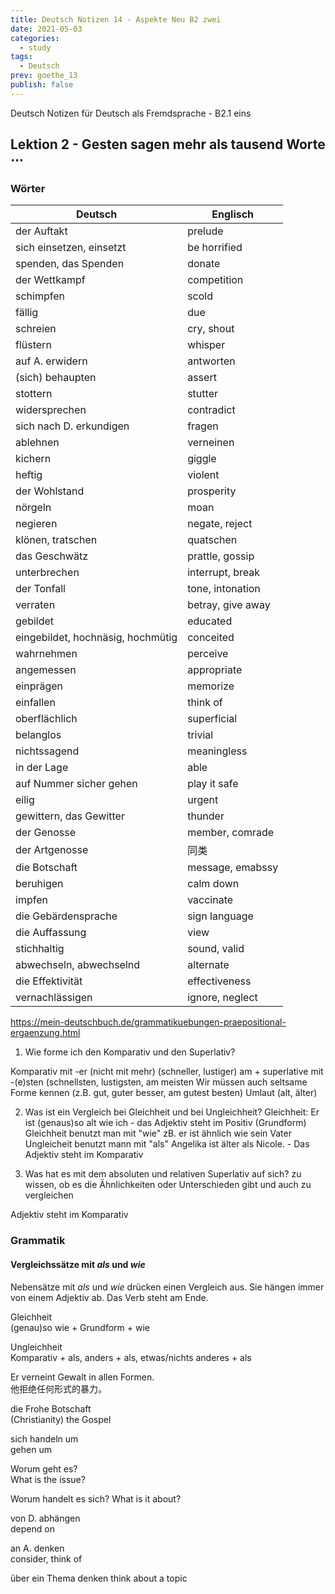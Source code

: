 ```yaml
---
title: Deutsch Notizen 14 - Aspekte Neu B2 zwei
date: 2021-05-03
categories:
  - study
tags:
  - Deutsch
prev: goethe_13
publish: false
---
```


Deutsch Notizen für Deutsch als Fremdsprache - B2.1 eins

<!-- more -->

## Lektion 2 - Gesten sagen mehr als tausend Worte $\cdots$

### Wörter

| Deutsch                           | Englisch          |
| --------------------------------- | ----------------- |
| der Auftakt                       | prelude           |
| sich einsetzen, einsetzt          | be horrified      |
| spenden, das Spenden              | donate            |
| der Wettkampf                     | competition       |
| schimpfen                         | scold             |
| fällig                            | due               |
| schreien                          | cry, shout        |
| flüstern                          | whisper           |
| auf A. erwidern                   | antworten         |
| (sich) behaupten                  | assert            |
| stottern                          | stutter           |
| widersprechen                     | contradict        |
| sich nach D. erkundigen           | fragen            |
| ablehnen                          | verneinen         |
| kichern                           | giggle            |
| heftig                            | violent           |
| der Wohlstand                     | prosperity        |
| nörgeln                           | moan              |
| negieren                          | negate, reject    |
| klönen, tratschen                 | quatschen         |
| das Geschwätz                     | prattle, gossip   |
| unterbrechen                      | interrupt, break  |
| der Tonfall                       | tone, intonation  |
| verraten                          | betray, give away |
| gebildet                          | educated          |
| eingebildet, hochnäsig, hochmütig | conceited         |
| wahrnehmen                        | perceive          |
| angemessen                        | appropriate       |
| einprägen                         | memorize          |
| einfallen                         | think of          |
| oberflächlich                     | superficial       |
| belanglos                         | trivial           |
| nichtssagend                      | meaningless       |
| in der Lage                       | able              |
| auf Nummer sicher gehen           | play it safe      |
| eilig                             | urgent            |
| gewittern, das Gewitter           | thunder           |
| der Genosse                       | member, comrade   |
| der Artgenosse                    | 同类              |
| die Botschaft                     | message, emabssy  |
| beruhigen                         | calm down         |
| impfen                            | vaccinate         |
| die Gebärdensprache               | sign language     |
| die Auffassung                    | view              |
| stichhaltig                       | sound, valid      |
| abwechseln, abwechselnd           | alternate         |
| die Effektivität                  | effectiveness     |
| vernachlässigen                   | ignore, neglect   |

https://mein-deutschbuch.de/grammatikuebungen-praepositional-ergaenzung.html

1. Wie forme ich den Komparativ und den Superlativ?

Komparativ mit -er (nicht mit mehr)
(schneller, lustiger)
am + superlative mit -(e)sten
(schnellsten, lustigsten, am meisten
Wir müssen auch seltsame Forme kennen (z.B. gut, guter besser, am gutest besten)
Umlaut (alt, älter)

2. Was ist ein Vergleich bei Gleichheit und bei Ungleichheit?
   Gleichheit: Er ist (genaus)so alt wie ich - das Adjektiv steht im Positiv (Grundform)
   Gleichheit benutzt man mit "wie" zB. er ist ähnlich wie sein Vater
   Ungleicheit benutzt mann mit "als" Angelika ist älter als Nicole. - Das Adjektiv steht im Komparativ

3. Was hat es mit dem absoluten und relativen Superlativ auf sich?
   zu wissen, ob es die Ähnlichkeiten oder Unterschieden gibt und auch zu vergleichen

Adjektiv steht im Komparativ

### Grammatik

#### Vergleichssätze mit _als_ und _wie_

Nebensätze mit _als_ und _wie_ drücken einen Vergleich aus. Sie hängen immer von einem Adjektiv ab. Das Verb steht am Ende.

Gleichheit  
(genau)so wie + Grundform + wie

Ungleichheit  
Komparativ + als, anders + als, etwas/nichts anderes + als

Er verneint Gewalt in allen Formen.  
他拒绝任何形式的暴力。

die Frohe Botschaft  
(Christianity) the Gospel

sich handeln um  
gehen um

Worum geht es?  
What is the issue?

Worum handelt es sich?
What is it about?

von D. abhängen  
depend on

an A. denken  
consider, think of

über ein Thema denken
think about a topic

